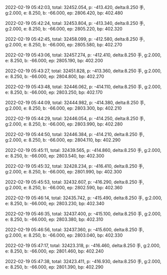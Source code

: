2022-02-19 05:42:03, total: 32452.054, p: -413.420, delta:8.250 手, g:2.000, e: 8.250, b: -66.000, ep: 2806.420, bp: 402.480

2022-02-19 05:42:24, total: 32453.804, p: -413.340, delta:8.250 手, g:2.000, e: 8.250, b: -66.000, ep: 2805.220, bp: 402.320

2022-02-19 05:42:45, total: 32458.099, p: -412.580, delta:8.250 手, g:2.000, e: 8.250, b: -66.000, ep: 2805.580, bp: 402.270

2022-02-19 05:43:06, total: 32457.274, p: -412.410, delta:8.250 手, g:2.000, e: 8.250, b: -66.000, ep: 2805.190, bp: 402.200

2022-02-19 05:43:27, total: 32451.828, p: -413.360, delta:8.250 手, g:2.000, e: 8.250, b: -66.000, ep: 2804.800, bp: 402.270

2022-02-19 05:43:48, total: 32446.062, p: -414.110, delta:8.250 手, g:2.000, e: 8.250, b: -66.000, ep: 2803.250, bp: 402.170

2022-02-19 05:44:09, total: 32444.982, p: -414.380, delta:8.250 手, g:2.000, e: 8.250, b: -66.000, ep: 2803.300, bp: 402.210

2022-02-19 05:44:29, total: 32446.054, p: -414.250, delta:8.250 手, g:2.000, e: 8.250, b: -66.000, ep: 2803.990, bp: 402.280

2022-02-19 05:44:50, total: 32446.384, p: -414.210, delta:8.250 手, g:2.000, e: 8.250, b: -66.000, ep: 2804.110, bp: 402.290

2022-02-19 05:45:11, total: 32439.565, p: -414.860, delta:8.250 手, g:2.000, e: 8.250, b: -66.000, ep: 2803.540, bp: 402.300

2022-02-19 05:45:32, total: 32428.234, p: -416.410, delta:8.250 手, g:2.000, e: 8.250, b: -66.000, ep: 2801.990, bp: 402.300

2022-02-19 05:45:53, total: 32432.607, p: -416.290, delta:8.250 手, g:2.000, e: 8.250, b: -66.000, ep: 2802.590, bp: 402.360

2022-02-19 05:46:14, total: 32435.742, p: -415.490, delta:8.250 手, g:2.000, e: 8.250, b: -66.000, ep: 2803.230, bp: 402.340

2022-02-19 05:46:35, total: 32437.400, p: -415.100, delta:8.250 手, g:2.000, e: 8.250, b: -66.000, ep: 2803.380, bp: 402.310

2022-02-19 05:46:56, total: 32437.360, p: -415.600, delta:8.250 手, g:2.000, e: 8.250, b: -66.000, ep: 2803.040, bp: 402.330

2022-02-19 05:47:17, total: 32423.318, p: -416.460, delta:8.250 手, g:2.000, e: 8.250, b: -66.000, ep: 2801.460, bp: 402.240

2022-02-19 05:47:38, total: 32423.411, p: -416.930, delta:8.250 手, g:2.000, e: 8.250, b: -66.000, ep: 2801.390, bp: 402.290